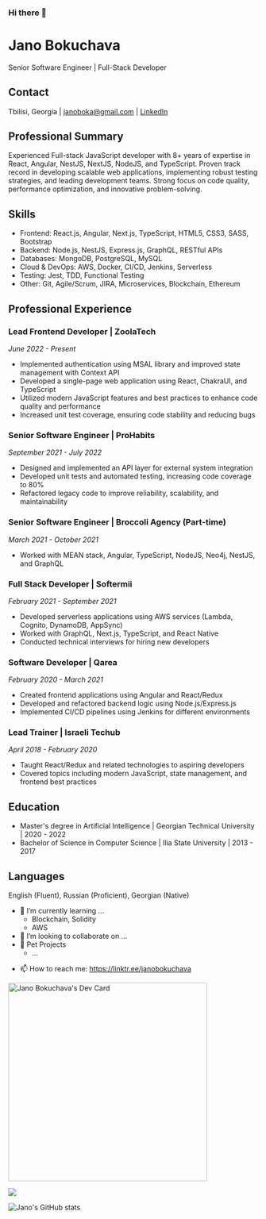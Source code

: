 ### Hi there 👋

# Jano Bokuchava
Senior Software Engineer | Full-Stack Developer

## Contact
Tbilisi, Georgia | janoboka@gmail.com | [LinkedIn](https://www.linkedin.com/in/jano-bokuchava-91591310a/)

## Professional Summary
Experienced Full-stack JavaScript developer with 8+ years of expertise in React, Angular, NestJS, NextJS, NodeJS, and TypeScript. Proven track record in developing scalable web applications, implementing robust testing strategies, and leading development teams. Strong focus on code quality, performance optimization, and innovative problem-solving.

## Skills
- Frontend: React.js, Angular, Next.js, TypeScript, HTML5, CSS3, SASS, Bootstrap
- Backend: Node.js, NestJS, Express.js, GraphQL, RESTful APIs
- Databases: MongoDB, PostgreSQL, MySQL
- Cloud & DevOps: AWS, Docker, CI/CD, Jenkins, Serverless
- Testing: Jest, TDD, Functional Testing
- Other: Git, Agile/Scrum, JIRA, Microservices, Blockchain, Ethereum

## Professional Experience

### Lead Frontend Developer | ZoolaTech
*June 2022 - Present*
- Implemented authentication using MSAL library and improved state management with Context API
- Developed a single-page web application using React, ChakraUI, and TypeScript
- Utilized modern JavaScript features and best practices to enhance code quality and performance
- Increased unit test coverage, ensuring code stability and reducing bugs

### Senior Software Engineer | ProHabits
*September 2021 - July 2022*
- Designed and implemented an API layer for external system integration
- Developed unit tests and automated testing, increasing code coverage to 80%
- Refactored legacy code to improve reliability, scalability, and maintainability

### Senior Software Engineer | Broccoli Agency (Part-time)
*March 2021 - October 2021*
- Worked with MEAN stack, Angular, TypeScript, NodeJS, Neo4j, NestJS, and GraphQL

### Full Stack Developer | Softermii
*February 2021 - September 2021*
- Developed serverless applications using AWS services (Lambda, Cognito, DynamoDB, AppSync)
- Worked with GraphQL, Next.js, TypeScript, and React Native
- Conducted technical interviews for hiring new developers

### Software Developer | Qarea
*February 2020 - March 2021*
- Created frontend applications using Angular and React/Redux
- Developed and refactored backend logic using Node.js/Express.js
- Implemented CI/CD pipelines using Jenkins for different environments

### Lead Trainer | Israeli Techub
*April 2018 - February 2020*
- Taught React/Redux and related technologies to aspiring developers
- Covered topics including modern JavaScript, state management, and frontend best practices

## Education
- Master's degree in Artificial Intelligence | Georgian Technical University | 2020 - 2022
- Bachelor of Science in Computer Science | Ilia State University | 2013 - 2017

## Languages
English (Fluent), Russian (Proficient), Georgian (Native)


- 🌱 I’m currently learning ...
  - Blockchain, Solidity
  - AWS
- 👯 I’m looking to collaborate on ...
- 🐶 Pet Projects
  - ...
<!-- - 🤔 I’m looking for help with ... -->
<!--- - 💬 Ask me about ... -->
- 📫 How to reach me: https://linktr.ee/janobokuchava
<!-- - 😄 Pronouns: ... -->

<!-- - ⚡ Fun fact: ... -->

<a href="https://app.daily.dev/jboku8"><img src="https://api.daily.dev/devcards/1b5f42d71dd74ab4b89ddc6c7527564c.png?r=u0y" width="400" alt="Jano Bokuchava's Dev Card"/></a>

![](https://www.codewars.com/users/JBoku8/badges/large)
<!-- [![Contact me on Codementor](https://www.codementor.io/m-badges/janobokuchava/im-a-cm-b.svg)](https://www.codementor.io/@janobokuchava?refer=badge) -->
![Jano's GitHub stats](https://github-readme-stats.vercel.app/api?username=jboku8&show_icons=true&theme=nightowl&count_private=true)
<!--[![Top Langs](https://github-readme-stats.vercel.app/api/top-langs/?username=jboku8&theme=nightowl)] -->

